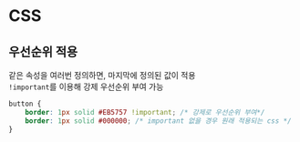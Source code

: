 # CSS

## 우선순위 적용

같은 속성을 여러번 정의하면, 마지막에 정의된 값이 적용  
`!important`를 이용해 강제 우선순위 부여 가능

```css
button {
    border: 1px solid #EB5757 !important; /* 강제로 우선순위 부여*/
    border: 1px solid #000000; /* important 없을 경우 원래 적용되는 css */
}
```
